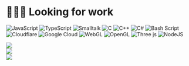 # 👩🏻‍💻 Looking for work 

![JavaScript](https://img.shields.io/badge/javascript-%23323330.svg?style=flat&logo=javascript&logoColor=%23F7DF1E) 
![TypeScript](https://img.shields.io/badge/typescript-%23323330.svg?style=flat&logo=typescript&logoColor=white) 
![Smalltalk](https://img.shields.io/badge/Smalltalk-red)
![C](https://img.shields.io/badge/C-%2300599C.svg?style=flat&logo=c&logoColor=white) 
![C++](https://img.shields.io/badge/C++-%2300599C.svg?style=flat&logo=c%2B%2B&logoColor=white) 
![C#](https://img.shields.io/badge/C%23-%2300599C.svg?style=flat&logo=csharp&logoColor=white) 
![Bash Script](https://img.shields.io/badge/bash_script-%23121011.svg?style=flat&logo=gnu-bash&logoColor=white) 
![Cloudflare](https://img.shields.io/badge/Cloudflare-F38020?style=flat&logo=Cloudflare&logoColor=white) 
![Google Cloud](https://img.shields.io/badge/GoogleCloud-%234285F4.svg?style=flat&logo=google-cloud&logoColor=white) 
![WebGL](https://img.shields.io/badge/WebGL-990000?logo=webgl&logoColor=white&style=flat) 
![OpenGL](https://img.shields.io/badge/OpenGL-%23FFFFFF.svg?style=flat&logo=opengl) 
![Three js](https://img.shields.io/badge/Three.js-black?style=flat&logo=three.js&logoColor=white)
![NodeJS](https://img.shields.io/badge/node.js-6DA55F?style=flat&logo=node.js&logoColor=white)

![](https://github-readme-stats.vercel.app/api?username=codefrau&theme=synthwave&hide_border=false&include_all_commits=true&count_private=true)<br/>
![](https://nirzak-streak-stats.vercel.app/?user=codefrau&theme=synthwave&hide_border=false)<br/>
![](https://github-readme-stats.vercel.app/api/top-langs/?username=codefrau&theme=synthwave&hide_border=false&include_all_commits=true&count_private=true&layout=compact)

<!-- Created with GPRM ( https://gprm.itsvg.in ) -->
